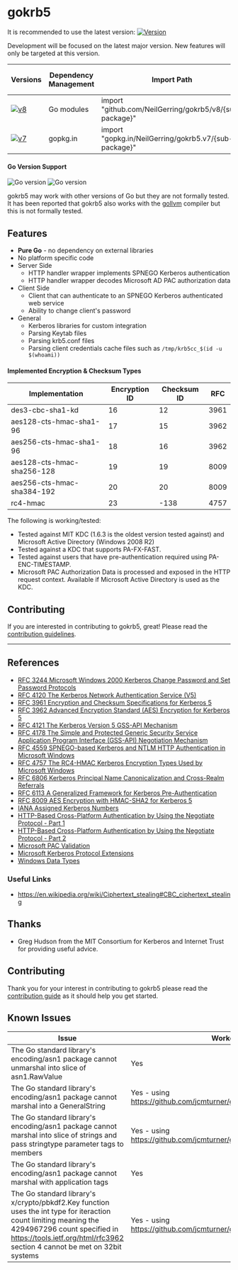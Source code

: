 # gokrb5

It is recommended to use the latest version: [![Version](https://img.shields.io/github/release/NeilGerring/gokrb5.svg)](https://github.com/NeilGerring/gokrb5/releases)

Development will be focused on the latest major version. New features will only be targeted at this version.

| Versions                                                                                                                                 | Dependency Management | Import Path                                             | Usage                                                                                                                 | Godoc                                                                                                                               | Go Report Card                                                                                                                                         |
| ---------------------------------------------------------------------------------------------------------------------------------------- | --------------------- | ------------------------------------------------------- | --------------------------------------------------------------------------------------------------------------------- | ----------------------------------------------------------------------------------------------------------------------------------- | ------------------------------------------------------------------------------------------------------------------------------------------------------ |
| [![v8](https://github.com/NeilGerring/gokrb5/workflows/v8/badge.svg)](https://github.com/NeilGerring/gokrb5/actions?query=workflow%3Av8) | Go modules            | import "github.com/NeilGerring/gokrb5/v8/{sub-package}" | [![Usage](https://img.shields.io/badge/v8-usage-blue)](https://github.com/NeilGerring/gokrb5/blob/master/v8/USAGE.md) | [![GoDoc](https://img.shields.io/badge/godoc-reference-blue)](https://pkg.go.dev/github.com/NeilGerring/gokrb5/v8)                  | [![Go Report Card](https://goreportcard.com/badge/github.com/NeilGerring/gokrb5/v8)](https://goreportcard.com/report/github.com/NeilGerring/gokrb5/v8) |
| [![v7](https://github.com/NeilGerring/gokrb5/workflows/v7/badge.svg)](https://github.com/NeilGerring/gokrb5/actions?query=workflow%3Av7) | gopkg.in              | import "gopkg.in/NeilGerring/gokrb5.v7/{sub-package}"   | [![Usage](https://img.shields.io/badge/v7-usage-blue)](https://github.com/NeilGerring/gokrb5/blob/master/USAGE.md)    | [![GoDoc](https://img.shields.io/badge/godoc-reference-blue)](https://pkg.go.dev/github.com/NeilGerring/gokrb5@v7.5.0+incompatible) | [![Go Report Card](https://goreportcard.com/badge/gopkg.in/NeilGerring/gokrb5.v7)](https://goreportcard.com/report/gopkg.in/NeilGerring/gokrb5.v7)     |

#### Go Version Support

![Go version](https://img.shields.io/badge/Go-1.15-brightgreen.svg)
![Go version](https://img.shields.io/badge/Go-1.14-brightgreen.svg)

gokrb5 may work with other versions of Go but they are not formally tested.
It has been reported that gokrb5 also works with the [gollvm](https://go.googlesource.com/gollvm/) compiler but this is not formally tested.

## Features

- **Pure Go** - no dependency on external libraries
- No platform specific code
- Server Side
  - HTTP handler wrapper implements SPNEGO Kerberos authentication
  - HTTP handler wrapper decodes Microsoft AD PAC authorization data
- Client Side
  - Client that can authenticate to an SPNEGO Kerberos authenticated web service
  - Ability to change client's password
- General
  - Kerberos libraries for custom integration
  - Parsing Keytab files
  - Parsing krb5.conf files
  - Parsing client credentials cache files such as `/tmp/krb5cc_$(id -u $(whoami))`

#### Implemented Encryption & Checksum Types

| Implementation             | Encryption ID | Checksum ID | RFC  |
| -------------------------- | ------------- | ----------- | ---- |
| des3-cbc-sha1-kd           | 16            | 12          | 3961 |
| aes128-cts-hmac-sha1-96    | 17            | 15          | 3962 |
| aes256-cts-hmac-sha1-96    | 18            | 16          | 3962 |
| aes128-cts-hmac-sha256-128 | 19            | 19          | 8009 |
| aes256-cts-hmac-sha384-192 | 20            | 20          | 8009 |
| rc4-hmac                   | 23            | -138        | 4757 |

The following is working/tested:

- Tested against MIT KDC (1.6.3 is the oldest version tested against) and Microsoft Active Directory (Windows 2008 R2)
- Tested against a KDC that supports PA-FX-FAST.
- Tested against users that have pre-authentication required using PA-ENC-TIMESTAMP.
- Microsoft PAC Authorization Data is processed and exposed in the HTTP request context. Available if Microsoft Active Directory is used as the KDC.

## Contributing

If you are interested in contributing to gokrb5, great! Please read the [contribution guidelines](https://github.com/NeilGerring/gokrb5/blob/master/CONTRIBUTING.md).

---

## References

- [RFC 3244 Microsoft Windows 2000 Kerberos Change Password and Set Password Protocols](https://tools.ietf.org/html/rfc3244)
- [RFC 4120 The Kerberos Network Authentication Service (V5)](https://tools.ietf.org/html/rfc4120)
- [RFC 3961 Encryption and Checksum Specifications for Kerberos 5](https://tools.ietf.org/html/rfc3961)
- [RFC 3962 Advanced Encryption Standard (AES) Encryption for Kerberos 5](https://tools.ietf.org/html/rfc3962)
- [RFC 4121 The Kerberos Version 5 GSS-API Mechanism](https://tools.ietf.org/html/rfc4121)
- [RFC 4178 The Simple and Protected Generic Security Service Application Program Interface (GSS-API) Negotiation Mechanism](https://tools.ietf.org/html/rfc4178.html)
- [RFC 4559 SPNEGO-based Kerberos and NTLM HTTP Authentication in Microsoft Windows](https://tools.ietf.org/html/rfc4559.html)
- [RFC 4757 The RC4-HMAC Kerberos Encryption Types Used by Microsoft Windows](https://tools.ietf.org/html/rfc4757)
- [RFC 6806 Kerberos Principal Name Canonicalization and Cross-Realm Referrals](https://tools.ietf.org/html/rfc6806.html)
- [RFC 6113 A Generalized Framework for Kerberos Pre-Authentication](https://tools.ietf.org/html/rfc6113.html)
- [RFC 8009 AES Encryption with HMAC-SHA2 for Kerberos 5](https://tools.ietf.org/html/rfc8009)
- [IANA Assigned Kerberos Numbers](http://www.iana.org/assignments/kerberos-parameters/kerberos-parameters.xhtml)
- [HTTP-Based Cross-Platform Authentication by Using the Negotiate Protocol - Part 1](https://msdn.microsoft.com/en-us/library/ms995329.aspx)
- [HTTP-Based Cross-Platform Authentication by Using the Negotiate Protocol - Part 2](https://msdn.microsoft.com/en-us/library/ms995330.aspx)
- [Microsoft PAC Validation](https://blogs.msdn.microsoft.com/openspecification/2009/04/24/understanding-microsoft-kerberos-pac-validation/)
- [Microsoft Kerberos Protocol Extensions](https://msdn.microsoft.com/en-us/library/cc233855.aspx)
- [Windows Data Types](https://msdn.microsoft.com/en-us/library/cc230273.aspx)

### Useful Links

- https://en.wikipedia.org/wiki/Ciphertext_stealing#CBC_ciphertext_stealing

## Thanks

- Greg Hudson from the MIT Consortium for Kerberos and Internet Trust for providing useful advice.

## Contributing

Thank you for your interest in contributing to gokrb5 please read the
[contribution guide](https://github.com/NeilGerring/gokrb5/blob/master/CONTRIBUTING.md) as it should help you get started.

## Known Issues

| Issue                                                                                                                                                                                                                         | Worked around?                                                              | References                                          |
| ----------------------------------------------------------------------------------------------------------------------------------------------------------------------------------------------------------------------------- | --------------------------------------------------------------------------- | --------------------------------------------------- |
| The Go standard library's encoding/asn1 package cannot unmarshal into slice of asn1.RawValue                                                                                                                                  | Yes                                                                         | https://github.com/golang/go/issues/17321           |
| The Go standard library's encoding/asn1 package cannot marshal into a GeneralString                                                                                                                                           | Yes - using https://github.com/jcmturner/gofork/tree/master/encoding/asn1   | https://github.com/golang/go/issues/18832           |
| The Go standard library's encoding/asn1 package cannot marshal into slice of strings and pass stringtype parameter tags to members                                                                                            | Yes - using https://github.com/jcmturner/gofork/tree/master/encoding/asn1   | https://github.com/golang/go/issues/18834           |
| The Go standard library's encoding/asn1 package cannot marshal with application tags                                                                                                                                          | Yes                                                                         |                                                     |
| The Go standard library's x/crypto/pbkdf2.Key function uses the int type for iteraction count limiting meaning the 4294967296 count specified in https://tools.ietf.org/html/rfc3962 section 4 cannot be met on 32bit systems | Yes - using https://github.com/jcmturner/gofork/tree/master/x/crypto/pbkdf2 | https://go-review.googlesource.com/c/crypto/+/85535 |
